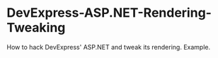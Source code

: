# DevExpress-ASP.NET-Rendering-Tweaking
How to hack DevExpress' ASP.NET and tweak its rendering. Example.
